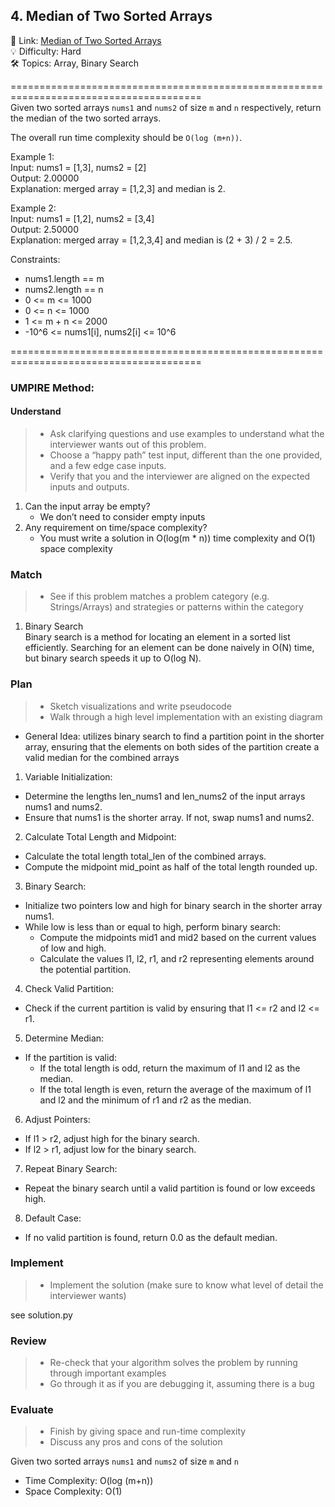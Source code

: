 ## 4. Median of Two Sorted Arrays
🔗  Link: [Median of Two Sorted Arrays](https://leetcode.com/problems/median-of-two-sorted-arrays/description/)<br>
💡 Difficulty: Hard<br>
🛠️ Topics: Array, Binary Search<br>

=======================================================================================<br>
Given two sorted arrays `nums1` and `nums2` of size `m` and `n` respectively, return the median of the two sorted arrays.

The overall run time complexity should be `O(log (m+n))`.

 

Example 1:<br>
Input: nums1 = [1,3], nums2 = [2]<br>
Output: 2.00000<br>
Explanation: merged array = [1,2,3] and median is 2.<br>

Example 2:<br>
Input: nums1 = [1,2], nums2 = [3,4]<br>
Output: 2.50000<br>
Explanation: merged array = [1,2,3,4] and median is (2 + 3) / 2 = 2.5.<br>


Constraints:<br>
- nums1.length == m
- nums2.length == n
- 0 <= m <= 1000
- 0 <= n <= 1000
- 1 <= m + n <= 2000
- -10^6 <= nums1[i], nums2[i] <= 10^6

=======================================================================================<br>
### UMPIRE Method:
#### Understand

> - Ask clarifying questions and use examples to understand what the interviewer wants out of this problem.
> - Choose a “happy path” test input, different than the one provided, and a few edge case inputs. 
> - Verify that you and the interviewer are aligned on the expected inputs and outputs.
1. Can the input array be empty? 
    - We don’t need to consider empty inputs
2. Any requirement on time/space complexity? 
    - You must write a solution in O(log(m * n)) time complexity and O(1) space complexity


### Match
> - See if this problem matches a problem category (e.g. Strings/Arrays) and strategies or patterns within the category


1. Binary Search <br>
Binary search is a method for locating an element in a sorted list efficiently. Searching for an element can be done naively in O(N) time, but binary search speeds it up to O(log N).


### Plan
> - Sketch visualizations and write pseudocode
> - Walk through a high level implementation with an existing diagram

- General Idea: utilizes binary search to find a partition point in the shorter array, ensuring that the elements on both sides of the partition create a valid median for the combined arrays
1) Variable Initialization:
- Determine the lengths len_nums1 and len_nums2 of the input arrays nums1 and nums2.
- Ensure that nums1 is the shorter array. If not, swap nums1 and nums2.

2) Calculate Total Length and Midpoint:
- Calculate the total length total_len of the combined arrays.
- Compute the midpoint mid_point as half of the total length rounded up.

3) Binary Search:
- Initialize two pointers low and high for binary search in the shorter array nums1.
- While low is less than or equal to high, perform binary search:
    - Compute the midpoints mid1 and mid2 based on the current values of low and high.
    - Calculate the values l1, l2, r1, and r2 representing elements around the potential partition.

4) Check Valid Partition:
- Check if the current partition is valid by ensuring that l1 <= r2 and l2 <= r1.

5) Determine Median:
- If the partition is valid:
    - If the total length is odd, return the maximum of l1 and l2 as the median.
    - If the total length is even, return the average of the maximum of l1 and l2 and the minimum of r1 and r2 as the median.

6) Adjust Pointers:
- If l1 > r2, adjust high for the binary search.
- If l2 > r1, adjust low for the binary search.

7) Repeat Binary Search:
- Repeat the binary search until a valid partition is found or low exceeds high.

8) Default Case:
- If no valid partition is found, return 0.0 as the default median.


### Implement
> - Implement the solution (make sure to know what level of detail the interviewer wants)

see solution.py

### Review
> - Re-check that your algorithm solves the problem by running through important examples
> - Go through it as if you are debugging it, assuming there is a bug

### Evaluate
> - Finish by giving space and run-time complexity
> - Discuss any pros and cons of the solution

Given two sorted arrays `nums1` and `nums2` of size `m` and `n` 

- Time Complexity: O(log (m+n))
- Space Complexity: O(1)
